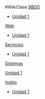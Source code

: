 #WikiClase
[BBDD]()
	
* [Unidad 1]()

[Web]()

* [Unidad 1]()

[Servicios]()

* [Unidad 1]()

[Sistemas](pages/uploads/documents/sistemas/Unidad1.md)

[Unidad 1](pages/uploads/documents/sistemas/Unidad1.md)

[Inglés]()

* [Unidad 1]()
